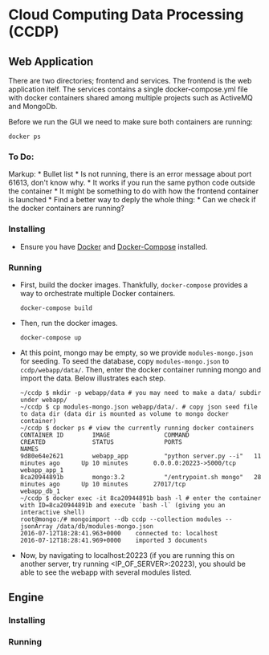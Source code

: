 # Cloud Computing Data Processing (CCDP)

## Web Application

  There are two directories; frontend and services.  The frontend is the web
application itelf.  The services contains a single docker-compose.yml file with
docker containers shared among multiple projects such as ActiveMQ and MongoDb.

  Before we run the GUI we need to make sure both containers are running:

  ```
  docker ps
  ```


### To Do:
Markup: * Bullet list
            * Is not running, there is an error message about port 61613, don't know why. 
                * It works if you run the same python code outside the container
                * It might be something to do with how the frontend container is launched
            * Find a better way to deply the whole thing:
                * Can we check if the docker containers are running?
            





### Installing

- Ensure you have [Docker]() and [Docker-Compose]() installed.

### Running

- First, build the docker images. Thankfully, `docker-compose` provides a way to orchestrate multiple Docker containers.

    ```
    docker-compose build
    ```

- Then, run the docker images.

    ```
    docker-compose up
    ```

- At this point, mongo may be empty, so we provide `modules-mongo.json` for seeding. To seed the database, copy `modules-mongo.json` to `ccdp/webapp/data/`. Then, enter the docker container running mongo and import the data. Below illustrates each step.

    ```
    ~/ccdp $ mkdir -p webapp/data # you may need to make a data/ subdir under webapp/
    ~/ccdp $ cp modules-mongo.json webapp/data/. # copy json seed file to data dir (data dir is mounted as volume to mongo docker container)
    ~/ccdp $ docker ps # view the currently running docker containers
    CONTAINER ID        IMAGE               COMMAND                  CREATED             STATUS              PORTS                     NAMES
    9d80e64e2621        webapp_app          "python server.py --i"   11 minutes ago      Up 10 minutes       0.0.0.0:20223->5000/tcp   webapp_app_1
    8ca20944891b        mongo:3.2           "/entrypoint.sh mongo"   28 minutes ago      Up 10 minutes       27017/tcp                 webapp_db_1
    ~/ccdp $ docker exec -it 8ca20944891b bash -l # enter the container with ID=8ca20944891b and execute `bash -l` (giving you an interactive shell)
    root@mongo:/# mongoimport --db ccdp --collection modules --jsonArray /data/db/modules-mongo.json
    2016-07-12T18:28:41.963+0000	connected to: localhost
    2016-07-12T18:28:41.969+0000	imported 3 documents
    ```

- Now, by navigating to localhost:20223 (if you are running this on another server, try running <IP_OF_SERVER>:20223), you should be able to see the webapp with several modules listed.

## Engine

### Installing

### Running
